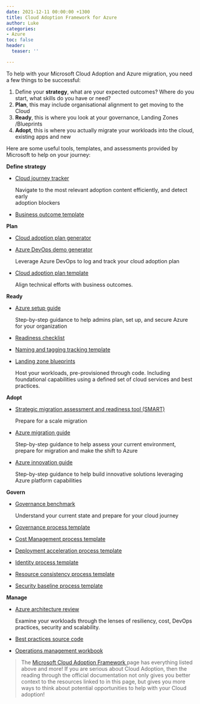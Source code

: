 ```yaml
---
date: 2021-12-11 00:00:00 +1300
title: Cloud Adoption Framework for Azure
author: Luke
categories:
- Azure
toc: false
header:
  teaser: ''

---
```

To help with your Microsoft Cloud Adoption and Azure migration, you need a few things to be successful:

1. Define your **strategy**, what are your expected outcomes? Where do you start, what skills do you have or need?
2. **Plan**, this may include organisational alignment to get moving to the Cloud
3. **Ready**, this is where you look at your governance, Landing Zones /Blueprints
4. **Adopt**, this is where you actually migrate your workloads into the cloud, existing apps and new

Here are some useful tools, templates, and assessments provided by Microsoft to help on your journey:

**Define strategy**

* [Cloud journey tracker](https://aka.ms/adopt/journeytracker)

  Navigate to the most relevant adoption content efficiently, and detect early  
  adoption blockers
* [Business outcome template](https://archcenter.blob.core.windows.net/cdn/business-outcome-template.xlsx)

**Plan**

* [Cloud adoption plan generator](https://docs.microsoft.com/en-us/azure/cloud-adoption-framework/plan/template)
* [Azure DevOps demo generator](https://azuredevopsdemogenerator.azurewebsites.net/?name=CloudAdoptionPlan)

  Leverage Azure DevOps to log and track your cloud adoption plan
* [Cloud adoption plan template](https://archcenter.blob.core.windows.net/cdn/fusion/readiness/Microsoft-Cloud-Adoption-Framework-Strategy-and-Plan-Template.docx)

  Align technical efforts with business outcomes.

**Ready**

* [Azure setup guide](https://aka.ms/adopt/setupguide)

  Step-by-step guidance to help admins plan, set up, and secure Azure for your organization
* [Readiness checklist](https://raw.githubusercontent.com/microsoft/CloudAdoptionFramework/master/ready/readiness-checklist.docx)
* [Naming and tagging tracking template](https://archcenter.blob.core.windows.net/cdn/fusion/readiness/CAF%20Readiness%20Naming%20and%20Tagging%20tracking%20template.xlsx)
* [Landing zone blueprints](https://docs.microsoft.com/azure/cloud-adoption-framework/ready/landing-zone/first-landing-zone)

  Host your workloads, pre-provisioned through code. Including foundational capabilities using a defined set of cloud services and best practices.

**Adopt**

* [Strategic migration assessment and readiness tool (SMART)](https://aka.ms/smarttool)

  Prepare for a scale migration
* [Azure migration guide](https://aka.ms/adopt/migration/guide)

  Step-by-step guidance to help assess your current environment, prepare for migration and make the shift to Azure
* [Azure innovation guide](https://docs.microsoft.com/en-us/azure/cloud-adoption-framework/innovate/innovation-guide/)

  Step-by-step guidance to help build innovative solutions leveraging Azure platform capabilities

**Govern**

* [Governance benchmark](https://aka.ms/adopt/gov/assess)

  Understand your current state and prepare for your cloud journey
* [Governance process template](https://archcenter.blob.core.windows.net/cdn/fusion/governance/Governance%20Discipline%20Template.docx)
* [Cost Management process template](https://archcenter.blob.core.windows.net/cdn/fusion/governance/Cost%20Management%20Discipline%20Template.docx)
* [Deployment acceleration process template](https://archcenter.blob.core.windows.net/cdn/fusion/governance/Deployment%20Acceleration%20Discipline%20Template.docx)
* [Identity process template](https://archcenter.blob.core.windows.net/cdn/fusion/governance/Identity%20Baseline%20Discipline%20Template.docx)
* [Resource consistency process template](https://archcenter.blob.core.windows.net/cdn/fusion/governance/Resource%20Consistency%20Discipline%20Template.docx)
* [Security baseline process template](https://archcenter.blob.core.windows.net/cdn/fusion/governance/Security%20Baseline%20Discipline%20Template.docx)

**Manage**

* [Azure architecture review](https://aka.ms/adopt/architecturereview)

  Examine your workloads through the lenses of resiliency, cost, DevOps practices, security and scalability.
* [Best practices source code](https://github.com/microsoft/CloudAdoptionFramework/tree/master/manage/Automation-Best-Practices)
* [Operations management workbook](https://raw.githubusercontent.com/microsoft/CloudAdoptionFramework/master/manage/opsmanagementworkbook.xlsx)

> The [Microsoft Cloud Adoption Framework ](https://docs.microsoft.com/en-us/azure/cloud-adoption-framework/ "Microsoft Cloud Adoption Framework for Azure")page has everything listed above and more! If you are serious about Cloud Adoption, then the reading through the official documentation not only gives you better context to the resources linked to in this page, but gives you more ways to think about potential opportunities to help with your Cloud adoption!